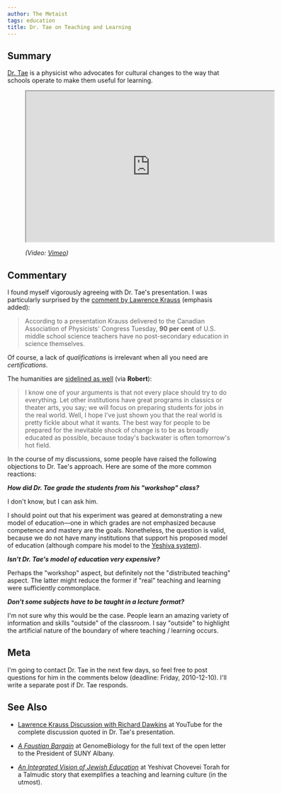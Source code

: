 ```yaml
---
author: The Metaist
tags: education
title: Dr. Tae on Teaching and Learning
---
```


## Summary

<div class="entry-summary" markdown="1">

[Dr. Tae][drtae] is a physicist who advocates for cultural changes to the way that schools
operate to make them useful for learning.

</div>

[drtae]: http://drtae.org/

<figure class="video" markdown="1">

<iframe width="560" height="340" src="http://player.vimeo.com/video/5513063" allowFullScreen></iframe>
<figcaption>
  <address markdown="1">

(Video: [Vimeo][vid-1-link])</address>

</figcaption>
</figure><!--more-->

[vid-1-link]: http://vimeo.com/5513063

## Commentary

I found myself vigorously agreeing with Dr. Tae's presentation. I was particularly surprised
by the [comment by Lawrence Krauss][1] (emphasis added):

> According to a presentation Krauss delivered to the Canadian Association of
> Physicists' Congress Tuesday, **90 per cent** of U.S. middle school science teachers
> have no post-secondary education in science themselves.

[1]: http://www.canada.com/saskatoonstarphoenix/news/story.html?id=6db2474d-8557-48bb-b4df-1fb3eb472da8

Of course, a lack of _qualifications_ is irrelevant when all you need are _certifications_.

The humanities are [sidelined as well][2] (via **Robert**):

> I know one of your arguments is that not every place should try to do everything.
> Let other institutions have great programs in classics or theater arts, you say;
> we will focus on preparing students for jobs in the real world. Well, I hope I've
> just shown you that the real world is pretty fickle about what it wants. The best way
> for people to be prepared for the inevitable shock of change is to be as broadly educated
> as possible, because today's backwater is often tomorrow's hot field.

[2]: https://web.archive.org/web/20101203003148/http://genomebiology.com:80/2010/11/10/138

In the course of my discussions, some people have raised the following objections to
Dr. Tae's approach. Here are some of the more common reactions:

**_How did Dr. Tae grade the students from his "workshop" class?_**

I don't know, but I can ask him.

I should point out that his experiment was geared at demonstrating a new model of
education&mdash;one in which grades are not emphasized because competence and mastery
are the goals. Nonetheless, the question is valid, because we do not have many
institutions that support his proposed model of education (although compare his model to the
[Yeshiva system][wiki-yeshiva]).

[wiki-yeshiva]: http://en.wikipedia.org/wiki/Yeshiva

**_Isn't Dr. Tae's model of education very expensive?_**

Perhaps the "workshop" aspect, but definitely not the "distributed teaching" aspect.
The latter might reduce the former if "real" teaching and learning were sufficiently commonplace.

**_Don't some subjects have to be taught in a lecture format?_**

I'm not sure why this would be the case. People learn an amazing variety of information and
skills "outside" of the classroom. I say "outside" to highlight the artificial nature of the
boundary of where teaching / learning occurs.

## Meta

I'm going to contact Dr. Tae in the next few days, so feel free to post questions for him in the
comments below (deadline: Friday, 2010-12-10). I'll write a separate post if Dr. Tae responds.

## See Also

- [Lawrence Krauss Discussion with Richard Dawkins][yt-krauss-dawkins]
  at <span class="vcard org fn">YouTube</span>
  for the complete discussion quoted in Dr. Tae's presentation.

- <cite>[A Faustian Bargain][2]</cite>
  at <span class="vcard org fn">GenomeBiology</span>
  for the full text of the open letter to the President of SUNY Albany.

- <cite><a class="icon pdf" href="https://web.archive.org/web/20160203225107/http://www.yctorah.org/component/option,com_docman/task,doc_view/gid,360/">An
  Integrated Vision of Jewish Education</a></cite>
  at <span class="vcard org fn">Yeshivat Chovevei Torah</span>
  for a Talmudic story that exemplifies a teaching and learning culture (in the utmost).

[yt-krauss-dawkins]: http://www.youtube.com/watch?v=WObFAvOw830
